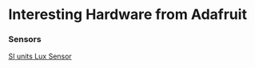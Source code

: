 # Interesting Hardware from Adafruit


### Sensors
[SI units Lux Sensor](https://www.adafruit.com/product/4162?utm_source=Adafruit+Products+Newsletter&utm_campaign=2c48698835-EMAIL_CAMPAIGN_2019_04_02_02_52&utm_medium=email&utm_term=0_f5693aed98-2c48698835-114362053)